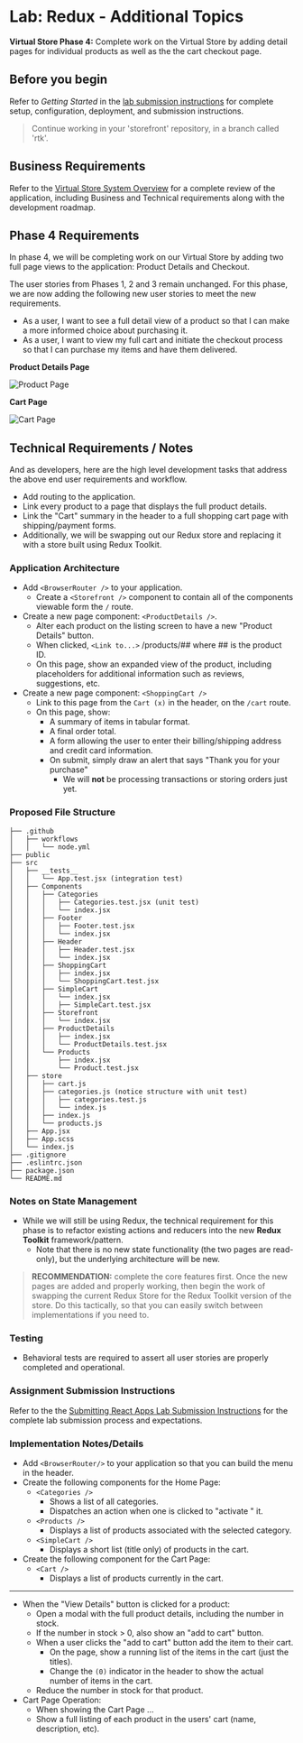 # Lab: Redux - Additional Topics

**Virtual Store Phase 4:**  Complete work on the Virtual Store by adding detail pages for individual products as well as the the cart checkout page.

## Before you begin

Refer to *Getting Started*  in the [lab submission instructions](../../../reference/submission-instructions/labs/README.md) for complete setup, configuration, deployment, and submission instructions.

> Continue working in your 'storefront' repository, in a branch called 'rtk'.

## Business Requirements

Refer to the [Virtual Store System Overview](../../apps-and-libraries/store/README.md) for a complete review of the application, including Business and Technical requirements along with the development roadmap.

## Phase 4 Requirements

In phase 4, we will be completing work on our Virtual Store by adding two full page views to the application: Product Details and Checkout.

The user stories from Phases 1, 2 and 3 remain unchanged. For this phase, we are now adding the following new user stories to meet the new requirements.

- As a user, I want to see a full detail view of a product so that I can make a more informed choice about purchasing it.
- As a user, I want to view my full cart and initiate the checkout process so that I can purchase my items and have them delivered.

**Product Details Page**

![Product Page](preview-p.png)

**Cart Page**

![Cart Page](preview-c.png)

## Technical Requirements / Notes

And as developers, here are the high level development tasks that address the above end user requirements and workflow.

- Add routing to the application.
- Link every product to a page that displays the full product details.
- Link the "Cart" summary in the header to a full shopping cart page with shipping/payment forms.
- Additionally, we will be swapping out our Redux store and replacing it with a store built using Redux Toolkit.

### Application Architecture

- Add `<BrowserRouter />` to your application.
  - Create a `<Storefront />` component to contain all of the components viewable form the `/` route.
- Create a new page component: `<ProductDetails />`.
  - Alter each product on the listing screen to have a new "Product Details" button.
  - When clicked, `<Link to...>` /products/## where ## is the product ID.
  - On this page, show an expanded view of the product, including placeholders for additional information such as reviews, suggestions, etc.
- Create a new page component: `<ShoppingCart />`
  - Link to this page from the `Cart (x)` in the header, on the `/cart` route.
  - On this page, show:
    - A summary of items in tabular format.
    - A final order total.
    - A form allowing the user to enter their billing/shipping address and credit card information.
    - On submit, simply draw an alert that says "Thank you for your purchase"
      - We will **not** be processing transactions or storing orders just yet.

### Proposed File Structure

```text
├── .github
│   ├── workflows
│   │   └── node.yml
├── public
├── src
│   ├── __tests__
│   │   └── App.test.jsx (integration test)
│   ├── Components
│   │   ├── Categories
│   │   │   ├── Categories.test.jsx (unit test)
│   │   │   └── index.jsx
│   │   ├── Footer
│   │   │   ├── Footer.test.jsx
│   │   │   └── index.jsx
│   │   ├── Header
│   │   │   ├── Header.test.jsx
│   │   │   └── index.jsx
│   │   ├── ShoppingCart
│   │   │   ├── index.jsx
│   │   │   └── ShoppingCart.test.jsx
│   │   ├── SimpleCart
│   │   │   └── index.jsx
│   │   │   ├── SimpleCart.test.jsx
│   │   ├── Storefront
│   │   │   └── index.jsx
│   │   ├── ProductDetails
│   │   │   ├── index.jsx
│   │   │   └── ProductDetails.test.jsx
│   │   └── Products
│   │       ├── index.jsx
│   │       └── Product.test.jsx
│   ├── store
│   │   ├── cart.js
│   │   ├── categories.js (notice structure with unit test)
│   │   │   ├── categories.test.js
│   │   │   └── index.js
│   │   ├── index.js
│   │   └── products.js
│   ├── App.jsx
│   ├── App.scss
│   └── index.js
├── .gitignore
├── .eslintrc.json
├── package.json
└── README.md
```

### Notes on State Management

- While we will still be using Redux, the technical requirement for this phase is to refactor existing actions and reducers into the new **Redux Toolkit** framework/pattern.
  - Note that there is no new state functionality (the two pages are read-only), but the underlying architecture will be new.

> **RECOMMENDATION:** complete the core features first. Once the new pages are added and properly working, then begin the work of swapping the current Redux Store for the Redux Toolkit version of the store. Do this tactically, so that you can easily switch between implementations if you need to.

### Testing

- Behavioral tests are required to assert all user stories are properly completed and operational.

### Assignment Submission Instructions

Refer to the the [Submitting React Apps Lab Submission Instructions](../../../reference/submission-instructions/labs/react-apps.md) for the complete lab submission process and expectations.

### Implementation Notes/Details

- Add `<BrowserRouter/>` to your application so that you can build the menu in the header.
- Create the following components for the Home Page:
  - `<Categories />`
    - Shows a list of all categories.
    - Dispatches an action when one is clicked to "activate " it.
  - `<Products />`
    - Displays a list of products associated with the selected category.
  - `<SimpleCart />`
    - Displays a short list (title only) of products in the cart.
- Create the following component for the Cart Page:
  - `<Cart />`
    - Displays a list of products currently in the cart.

-----------

- When the "View Details" button is clicked for a product:
  - Open a modal with the full product details, including the number in stock.
  - If the number in stock > 0, also show an "add to cart" button.
  - When a user clicks the "add to cart" button add the item to their cart.
    - On the page, show a running list of the items in the cart (just the titles).
    - Change the `(0)` indicator in the header to show the actual number of items in the cart.
  - Reduce the number in stock for that product.
- Cart Page Operation:
  - When showing the Cart Page ...
  - Show a full listing of each product in the users' cart (name, description, etc).
